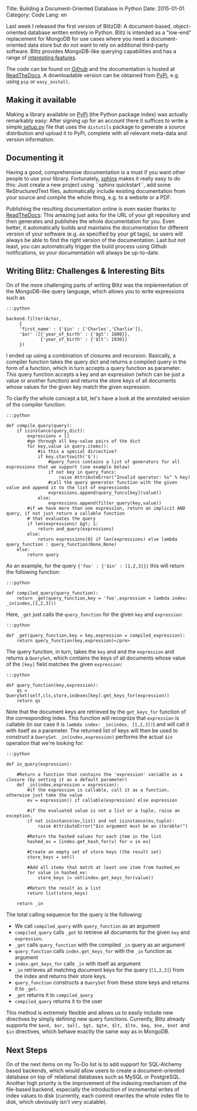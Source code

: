 Title: Building a Document-Oriented Database in Python
Date: 2015-01-01
Category: Code
Lang: en

Last week I released the first version of BlitzDB: A document-based, object-oriented database written entirely in Python. Blitz is intended as a "low-end" replacement for MongoDB for use cases where you need a document-oriented data store but do not want to rely on additional third-party software. Blitz provides MongoDB-like querying capabilities and has a range of <a href="http://blitzdb.readthedocs.org">interesting features</a>.

The code can be found on <a href="https://github.com/adewes/blitzdb">Github</a> and the documentation is hosted at <a href="http://blitzdb.readthedocs.org">ReadTheDocs</a>. A downloadable version can be obtained from <a href="https://pypi.python.org/pypi/blitzdb/0.1.2">PyPi</a>, e.g. using `pip` or `easy_install`.

<h2>Making it available</h2>

Making a library available on <a href="https://pypi.python.org/pypi/blitzdb">PyPi</a> (the Python package index) was actually remarkably easy: After signing up for an account there it suffices to write a simple<a href="https://github.com/adewes/blitzdb/blob/master/setup.py"> setup.py</a> file that uses the `distutils` package to generate a source distribution and upload it to PyPi, complete with all relevant meta-data and version information.
<h2>Documenting it</h2>
Having a good, comprehensive documentation is a must if you want other people to use your library. Fortunately, <a href="http://sphinx-doc.org/">sphinx</a> makes it really easy to do this: Just create a new project using ``sphinx quickstart``, add some ReStructuredText files, automatically include existing documentation from your source and compile the whole thing, e.g. to a website or a PDF.

Publishing the resulting documentation online is even easier thanks to <a href="http://www.readthedocs.org">ReadTheDocs</a>: This amazing just asks for the URL of your git repository and then generates and publishes the whole documentation for you. Even better, it automatically builds and maintains the documentation for different version of your software (e.g. as specified by your git tags), so users will always be able to find the right version of the documentation. Last but not least, you can automatically trigger the build process using Github notifications, so your documentation will always be up-to-date.

<h2>Writing Blitz: Challenges &amp; Interesting Bits</h2>

On of the more challenging parts of writing Blitz was the implementation of the MongoDB-like query language, which allows you to write expressions such as

    :::python

    backend.filter(Actor,
         {
         'first_name' : {'$in' : ['Charles','Charlie']},
         '$or' :[{'year_of_birth' : {'$gt': 1880}},
                 {'year_of_birth' : {'$lt': 1930}] 
         })

I ended up using a combination of closures and recursion. Basically, a compiler function takes the query dict and returns a compiled query in the form of a function, which in turn accepts a query function as parameter. This query function accepts a key and an expression (which can be just a value or another function) and returns the store keys of all documents whose values for the given key match the given expression.

To clarify the whole concept a bit, let's have a look at the annotated version of the compiler function:

    :::python

    def compile_query(query):
        if isinstance(query,dict):
            expressions = []
            #go through all key-value pairs of the dict
            for key,value in query.items():
                #is this a special dircective?
                if key.startswith('$'):
                    #query_funcs contains a list of generators for all expressions that we support (see example below)
                    if not key in query_funcs:
                        raise AttributeError("Invalid operator: %s" % key)
                    #call the query generator function with the given value and append it to the list of expressionbs
                    expressions.append(query_funcs[key](value))
                else:
                    expressions.append(filter_query(key,value))
            #if we have more than one expression, return an implicit AND query, if not just return a callable function
            # that evaluates the query
            if len(expressions) &gt; 1:
                return and_query(expressions) 
            else: 
                return expressions[0] if len(expressions) else lambda query_function : query_function(None,None)
        else:
            return query

As an example, for the query `{'foo' : {'$in' : [1,2,3]}}` this will return the following function:

    :::python

    def compiled_query(query_function):
        return _get(query_function,key = 'foo',expression = lambda index: _in(index,[1,2,3]))

Here, `_get` just calls the `query_function` for the given `key` and `expression`:

    :::python

    def _get(query_function,key = key,expression = compiled_expression):
        return query_function(key,expression)</pre>

The query function, in turn, takes the `key` and and the `expression` and returns a `QuerySet`, which contains the keys of all documents whose value of the `[key]` field matches the given `expression`:

    :::python

    def query_function(key,expression):
        qs =  QuerySet(self,cls,store,indexes[key].get_keys_for(expression))
        return qs

Note that the document keys are retrieved by the `get_keys_for` function of the corresponding index. This function will recognize that `expression` is callable (in our case it is `lambda index: _in(index, [1,2,3])`) and will call it with itself as a parameter. The returned list of keys will then be used to construct a `QuerySet`. `_in(index,expression)` performs the actual `$in` operation that we're looking for:

    :::python

    def in_query(expression):

        #Return a function that contains the 'expression' variable as a closure (by setting it as a default parameter)
        def _in(index,expression = expression):
            #if the expression is callable, call it as a function, otherwise just take the value
            ev = expression() if callable(expression) else expression

            #if the evaluated value is not a list or a tuple, raise an exception.
            if not isinstance(ev,list) and not isinstance(ev,tuple):
                raise AttributeError("$in argument must be an iterable!")

            #Return the hashed values for each item in the list
            hashed_ev = [index.get_hash_for(v) for v in ev]

            #Create an empty set of store keys (the result set)
            store_keys = set()

            #Add all items that match at least one item from hashed_ev
            for value in hashed_ev:
                store_keys |= set(index.get_keys_for(value))

            #Return the result as a list
            return list(store_keys)

        return _in

The total calling sequence for the query is the following:

* We call `compiled_query` with `query_function` as an argument
* `compiled_query` calls `_get` to retrieve all documents for the given `key` and `expression`.
* `_get` calls `query_function` with the compiled `_in` query as an argument
* `query_function` calls `index.get_keys_for` with the `_in` function as argument
* `index.get_keys_for` calls `_in` with itself as argument
* `_in` retrieves all matching document keys for the query (`[1,2,3]`) from the index and returns their store keys.
* `query_function` constructs a `QuerySet` from these store keys and returns it to `_get`.
* `_get` returns it to `compiled_query`
* `compiled_query` returns it to the user

This method is extremely flexible and allows us to easily include new directives by simply defining new query functions. Currently, Blitz already supports the `$and, $or, $all, $gt, $gte, $lt, $lte, $eq, $ne, $not `and` $in` directives, which behave exactly the same way as in MongoDB.

<h2>Next Steps</h2>

On of the next items on my To-Do list is to add support for SQL-Alchemy based backends, which would allow users to create a document-oriented database on top oF relational databases such as MySQL or PostgreSQL. Another high priority is the improvement of the indexing mechanism of the file-based backend, especially the introduction of incremental writes of index values to disk (currently, each commit rewrites the whole index file to disk, which obviously isn't very scalable).